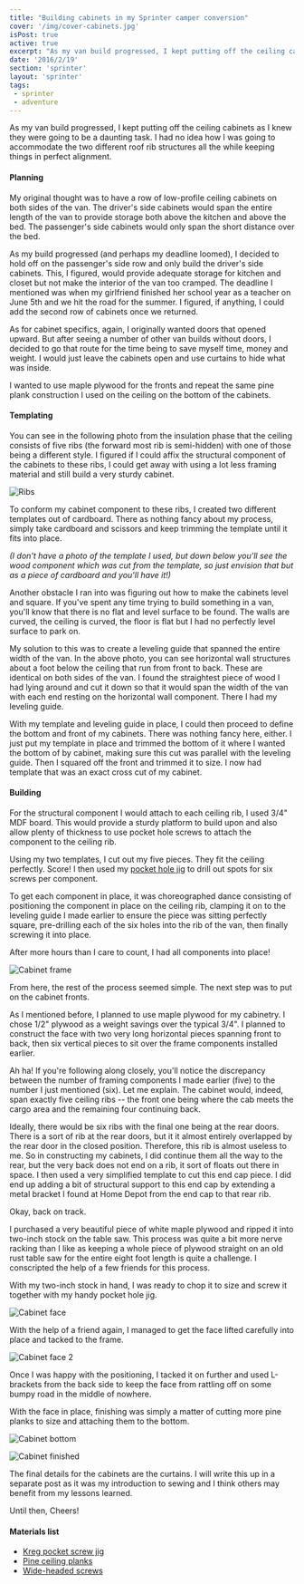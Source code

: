 ```yaml
---
title: "Building cabinets in my Sprinter camper conversion"
cover: '/img/cover-cabinets.jpg'
isPost: true
active: true
excerpt: "As my van build progressed, I kept putting off the ceiling cabinets as I knew they were going to be a daunting task. I had no idea how I was going to accommodate the two different roof rib structures all the while keeping things in perfect alignment."
date: '2016/2/19'
section: 'sprinter'
layout: 'sprinter'
tags:
 - sprinter
 - adventure
---
```


As my van build progressed, I kept putting off the ceiling cabinets as I knew they were going to be a daunting task. I had no idea how I was going to accommodate the two different roof rib structures all the while keeping things in perfect alignment.

#### Planning

My original thought was to have a row of low-profile ceiling cabinets on both sides of the van. The driver's side cabinets would span the entire length of the van to provide storage both above the kitchen and above the bed. The passenger's side cabinets would only span the short distance over the bed.

As my build progressed (and perhaps my deadline loomed), I decided to hold off on the passenger's side row and only build the driver's side cabinets. This, I figured, would provide adequate storage for kitchen and closet but not make the interior of the van too cramped. The deadline I mentioned was when my girlfriend finished her school year as a teacher on June 5th and we hit the road for the summer. I figured, if anything, I could add the second row of cabinets once we returned.

As for cabinet specifics, again, I originally wanted doors that opened upward. But after seeing a number of other van builds without doors, I decided to go that route for the time being to save myself time, money and weight. I would just leave the cabinets open and use curtains to hide what was inside.

I wanted to use maple plywood for the fronts and repeat the same pine plank construction I used on the ceiling on the bottom of the cabinets.

#### Templating

You can see in the following photo from the insulation phase that the ceiling consists of five ribs (the forward most rib is semi-hidden) with one of those being a different style. I figured if I could affix the structural component of the cabinets to these ribs, I could get away with using a lot less framing material and still build a very sturdy cabinet.

![Ribs](/img/build/build_8_.jpg)

To conform my cabinet component to these ribs, I created two different templates out of cardboard. There as nothing fancy about my process, simply take cardboard and scissors and keep trimming the template until it fits into place.

*(I don't have a photo of the template I used, but down below you'll see the wood component which was cut from the template, so just envision that but as a piece of cardboard and you'll have it!)*

Another obstacle I ran into was figuring out how to make the cabinets level and square. If you've spent any time trying to build something in a van, you'll know that there is no flat and level surface to be found. The walls are curved, the ceiling is curved, the floor is flat but I had no perfectly level surface to park on.

My solution to this was to create a leveling guide that spanned the entire width of the van. In the above photo, you can see horizontal wall structures about a foot below the ceiling that run from front to back. These are identical on both sides of the van. I found the straightest piece of wood I had lying around and cut it down so that it would span the width of the van with each end resting on the horizontal wall component. There I had my leveling guide.

With my template and leveling guide in place, I could then proceed to define the bottom and front of my cabinets. There was nothing fancy here, either. I just put my template in place and trimmed the bottom of it where I wanted the bottom of by cabinet, making sure this cut was parallel with the leveling guide. Then I squared off the front and trimmed it to size. I now had template that was an exact cross cut of my cabinet.

#### Building

For the structural component I would attach to each ceiling rib, I used 3/4" MDF board. This would provide a sturdy platform to build upon and also allow plenty of thickness to use pocket hole screws to attach the component to the ceiling rib.

Using my two templates, I cut out my five pieces. They fit the ceiling perfectly. Score! I then used my [pocket hole jig](http://amzn.to/24eIh9a) to drill out spots for six screws per component.

To get each component in place, it was choreographed dance consisting of positioning the component in place on the ceiling rib, clamping it on to the leveling guide I made earlier to ensure the piece was sitting perfectly square, pre-drilling each of the six holes into the rib of the van, then finally screwing it into place.

After more hours than I care to count, I had all components into place!

![Cabinet frame](/img/build/build_47_.jpg)

From here, the rest of the process seemed simple. The next step was to put on the cabinet fronts.

As I mentioned before, I planned to use maple plywood for my cabinetry. I chose 1/2" plywood as a weight savings over the typical 3/4". I planned to construct the face with two very long horizontal pieces spanning front to back, then six vertical pieces to sit over the frame components installed earlier.

Ah ha! If you're following along closely, you'll notice the discrepancy between the number of framing components I made earlier (five) to the number I just mentioned (six). Let me explain. The cabinet would, indeed, span exactly five ceiling ribs -- the front one being where the cab meets the cargo area and the remaining four continuing back.

Ideally, there would be six ribs with the final one being at the rear doors. There is a sort of rib at the rear doors, but it it almost entirely overlapped by the rear door in the closed position. Therefore, this rib is almost useless to me. So in constructing my cabinets, I did continue them all the way to the rear, but the very back does not end on a rib, it sort of floats out there in space. I then used a very simplified template to cut this end cap piece. I did end up adding a bit of structural support to this end cap by extending a metal bracket I found at Home Depot from the end cap to that rear rib.

Okay, back on track.

I purchased a very beautiful piece of white maple plywood and ripped it into two-inch stock on the table saw. This process was quite a bit more nerve racking than I like as keeping a whole piece of plywood straight on an old rust table saw for the entire eight foot length is quite a challenge. I conscripted the help of a few friends for this process.

With my two-inch stock in hand, I was ready to chop it to size and screw it together with my handy pocket hole jig.

![Cabinet face](/img/build/build_49_.jpg)

With the help of a friend again, I managed to get the face lifted carefully into place and tacked to the frame.

![Cabinet face 2](/img/build/build_50_.jpg)

Once I was happy with the positioning, I tacked it on further and used L-brackets from the back side to keep the face from rattling off on some bumpy road in the middle of nowhere.

With the face in place, finishing was simply a matter of cutting more pine planks to size and attaching them to the bottom.

![Cabinet bottom](/img/build/build_52_.jpg)

![Cabinet finished](/img/build/IMG_1675.jpg)

The final details for the cabinets are the curtains. I will write this up in a separate post as it was my introduction to sewing and I think others may benefit from my lessons learned.

Until then, Cheers!

#### Materials list

- [Kreg pocket screw jig](http://amzn.to/24eIh9a)
- [Pine ceiling planks](http://www.lowes.com/pd_409414-1487-VGRO+8+SWWPP___)
- [Wide-headed screws](http://www.homedepot.com/p/Everbilt-8-1-in-Lath-Sharp-Point-Screw-1-lb-Box-180-Pack-116103/205142867)
